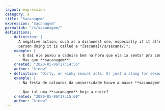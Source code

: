 ```yaml
---
layout: expression
category: s
title: "Sacanagem"
expression: "Sacanagem"
permalink: "/s/sacanagem/"
definitions:
  - definition: |
      A negative action, such as a dishonest one, especially if it affects someone, can be called a "sacanagem". The
      person doing it is called a "[sacana](/s/sacana/)".
    example: |
      - E daí ele puxou a cadeira bem na hora que ela ia sentar pra comer.
      - Mas que **sacanagem**!
    created: "2020-05-06T17:14:55"
    author: "kinow"
  - definition: "Dirty, or kinky sexual acts. Or just a slang for sexual intercourse."
    example: |
      - Na festa de calouros da universidade houve a maior **sacanagem** entre calouros no banheiro.
      
      - Que tal uma **sacanagem** hoje a noite?
    created: "2020-05-06T17:15:00"
    author: "kinow"
---
```

